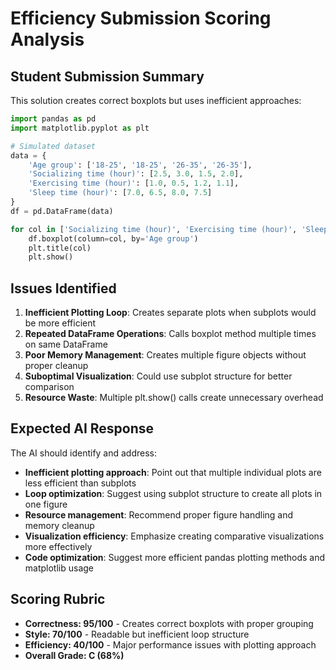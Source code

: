 # Efficiency Submission Scoring Analysis

## Student Submission Summary

This solution creates correct boxplots but uses inefficient approaches:

```python
import pandas as pd
import matplotlib.pyplot as plt

# Simulated dataset
data = {
    'Age group': ['18-25', '18-25', '26-35', '26-35'],
    'Socializing time (hour)': [2.5, 3.0, 1.5, 2.0],
    'Exercising time (hour)': [1.0, 0.5, 1.2, 1.1],
    'Sleep time (hour)': [7.0, 6.5, 8.0, 7.5]
}
df = pd.DataFrame(data)

for col in ['Socializing time (hour)', 'Exercising time (hour)', 'Sleep time (hour)']:
    df.boxplot(column=col, by='Age group')
    plt.title(col)
    plt.show()
```

## Issues Identified

1. **Inefficient Plotting Loop**: Creates separate plots when subplots would be more efficient
2. **Repeated DataFrame Operations**: Calls boxplot method multiple times on same DataFrame
3. **Poor Memory Management**: Creates multiple figure objects without proper cleanup
4. **Suboptimal Visualization**: Could use subplot structure for better comparison
5. **Resource Waste**: Multiple plt.show() calls create unnecessary overhead

## Expected AI Response

The AI should identify and address:

- **Inefficient plotting approach**: Point out that multiple individual plots are less efficient than subplots
- **Loop optimization**: Suggest using subplot structure to create all plots in one figure
- **Resource management**: Recommend proper figure handling and memory cleanup
- **Visualization efficiency**: Emphasize creating comparative visualizations more effectively
- **Code optimization**: Suggest more efficient pandas plotting methods and matplotlib usage

## Scoring Rubric

- **Correctness: 95/100** - Creates correct boxplots with proper grouping
- **Style: 70/100** - Readable but inefficient loop structure
- **Efficiency: 40/100** - Major performance issues with plotting approach
- **Overall Grade: C (68%)**
